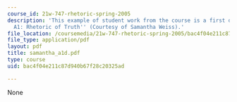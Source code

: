 ```yaml
---
course_id: 21w-747-rhetoric-spring-2005
description: 'This example of student work from the course is a first draft for ''Assignment
  A1: Rhetoric of Truth'' (Courtesy of Samantha Weiss).'
file_location: /coursemedia/21w-747-rhetoric-spring-2005/bac4f04e211c87d940b67f28c20325ad_samantha_a1d.pdf
file_type: application/pdf
layout: pdf
title: samantha_a1d.pdf
type: course
uid: bac4f04e211c87d940b67f28c20325ad

---
```

None
